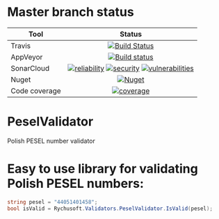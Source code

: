 # Master branch status
Tool  | Status
-------- | :------------:
Travis | [![Build Status](https://travis-ci.org/Rychu-Pawel/PeselValidator.svg?branch=master)](https://travis-ci.org/Rychu-Pawel/PeselValidator)
AppVeyor | [![Build status](https://ci.appveyor.com/api/projects/status/8jdf8c2wpuhqvpcn/branch/master?svg=true)](https://ci.appveyor.com/project/Rychu-Pawel/peselvalidator/branch/master)
SonarCloud | [![reliability](https://sonarcloud.io/api/project_badges/measure?project=PeselValidator&metric=reliability_rating)](https://sonarcloud.io/dashboard?id=PeselValidator) [![security](https://sonarcloud.io/api/project_badges/measure?project=PeselValidator&metric=security_rating)](https://sonarcloud.io/dashboard?id=PeselValidator) [![vulnerabilities](https://sonarcloud.io/api/project_badges/measure?project=PeselValidator&metric=vulnerabilities)](https://sonarcloud.io/dashboard?id=PeselValidator)
Nuget | [![Nuget](https://img.shields.io/nuget/v/rychusoft.validators.peselvalidator.svg?style=flat)](https://www.nuget.org/packages/Rychusoft.Validators.PeselValidator/)
Code coverage | [![coverage](https://sonarcloud.io/api/project_badges/measure?project=PeselValidator&metric=coverage)](https://sonarcloud.io/dashboard?id=PeselValidator)

# PeselValidator
Polish PESEL number validator

# Easy to use library for validating Polish PESEL numbers:
```csharp
string pesel = "44051401458";
bool isValid = Rychusoft.Validators.PeselValidator.IsValid(pesel);
```

